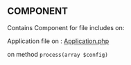 ## COMPONENT

Contains Component for file includes on: 

Application file on : [Application.php](../Classes/Application.php#L283)

on method `process(array $config)`
